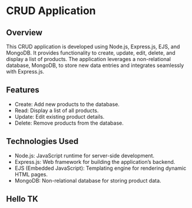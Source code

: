 # CRUD Application

## Overview

This CRUD application is developed using Node.js, Express.js, EJS, and MongoDB. It provides functionality to create, update, edit, delete, and display a list of products. The application leverages a non-relational database, MongoDB, to store new data entries and integrates seamlessly with Express.js.


## Features

- Create: Add new products to the database.
- Read: Display a list of all products.
- Update: Edit existing product details.
- Delete: Remove products from the database.

## Technologies Used

- Node.js: JavaScript runtime for server-side development.
- Express.js: Web framework for building the application’s backend.
- EJS (Embedded JavaScript): Templating engine for rendering dynamic HTML pages.
- MongoDB: Non-relational database for storing product data.

## Hello TK


